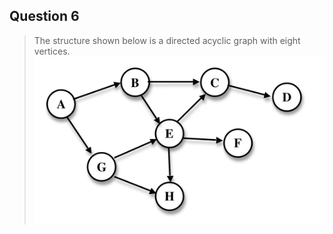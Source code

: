 ## Question 6
> The structure shown below is a directed acyclic graph with eight vertices.
> ![alt text](https://github.com/My-/DSA-year-2-Exams/blob/master/res/Q6_2011.png)
